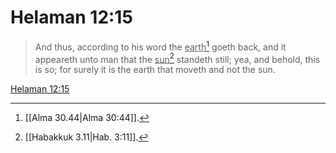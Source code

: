 # Helaman 12:15

> And thus, according to his word the <u>earth</u>[^a] goeth back, and it appeareth unto man that the <u>sun</u>[^b] standeth still; yea, and behold, this is so; for surely it is the earth that moveth and not the sun.

[Helaman 12:15](https://www.churchofjesuschrist.org/study/scriptures/bofm/hel/12?lang=eng&id=p15#p15)


[^a]: [[Alma 30.44|Alma 30:44]].  
[^b]: [[Habakkuk 3.11|Hab. 3:11]].  
